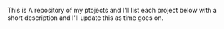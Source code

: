 This is A repository of my ptojects and I'll list each project below with a short description and I'll update this as time goes on.
